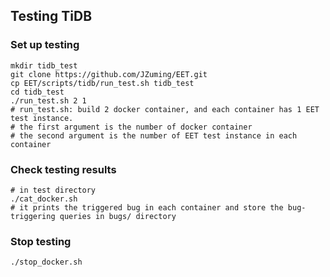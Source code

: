 ## Testing TiDB
### Set up testing
```shell
mkdir tidb_test
git clone https://github.com/JZuming/EET.git
cp EET/scripts/tidb/run_test.sh tidb_test
cd tidb_test
./run_test.sh 2 1 
# run_test.sh: build 2 docker container, and each container has 1 EET test instance.
# the first argument is the number of docker container
# the second argument is the number of EET test instance in each container
```

### Check testing results
```shell
# in test directory
./cat_docker.sh 
# it prints the triggered bug in each container and store the bug-triggering queries in bugs/ directory
```

### Stop testing
```shell
./stop_docker.sh
```

